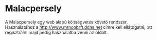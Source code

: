 Malacpersely
============

A Malacpersely egy web alapú költségvetés követő rendszer.
Használatához a http://www.mrnoobrft.ddns.net címre kell ellátogatni, ott regisztrálni majd pedig használatba venni az oldalt.
